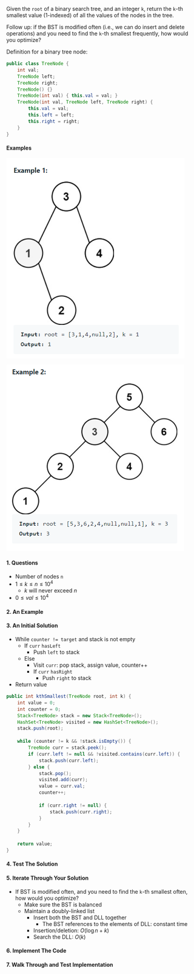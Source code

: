 Given the `root` of a binary search tree, and an integer `k`, return the `k`-th smallest value (1-indexed) of all the values of the nodes in the tree.



Follow up: if the BST is modified often (i.e., we can do insert and delete operations) and you need to find the `k`-th smallest frequently, how would you optimize?



Definition for a binary tree node:

```java
public class TreeNode {
    int val;
    TreeNode left;
    TreeNode right;
    TreeNode() {}
    TreeNode(int val) { this.val = val; }
    TreeNode(int val, TreeNode left, TreeNode right) {
        this.val = val;
        this.left = left;
        this.right = right;
    }
}
```



#### Examples

![image-20220720124605206](Problem.assets/image-20220720124605206.png)

![image-20220720124615650](Problem.assets/image-20220720124615650.png)



#### 1. Questions

* Number of nodes `n`
* $1 \leq k \leq n \leq 10^4$
  * $k$ will never exceed $n$
* $0 \leq val \leq 10^4$



#### 2. An Example



#### 3. An Initial Solution

* While `counter != target` and stack is not empty
  * If `curr` `hasLeft`
    * Push `left` to stack
  * Else
    * Visit `curr`: pop stack, assign value, counter++
    * If `curr` `hasRight`
      * Push `right` to stack
* Return value

```java
public int kthSmallest(TreeNode root, int k) {
	int value = 0;
    int counter = 0;
    Stack<TreeNode> stack = new Stack<TreeNode>();
    HashSet<TreeNode> visited = new HashSet<TreeNode>();
    stack.push(root);
    
    while (counter != k && !stack.isEmpty()) {
        TreeNode curr = stack.peek();
        if (curr.left != null && !visited.contains(curr.left)) {
            stack.push(curr.left);
        } else {
            stack.pop();
            visited.add(curr);
            value = curr.val;
            counter++;
            
            if (curr.right != null) {
                stack.push(curr.right);
            }
        }
    }
    
    return value;
}
```





#### 4. Test The Solution



#### 5. Iterate Through Your Solution

* If BST is modified often, and you need to find the `k`-th smallest often, how would you optimize?
  * Make sure the BST is balanced
  * Maintain a doubly-linked list
    * Insert both the BST and DLL together
      * The BST references to the elements of DLL: constant time
    * Insertion/deletion: $O(\log n + k)$
    * Search the DLL: $O(k)$




#### 6. Implement The Code



#### 7. Walk Through and Test Implementation

